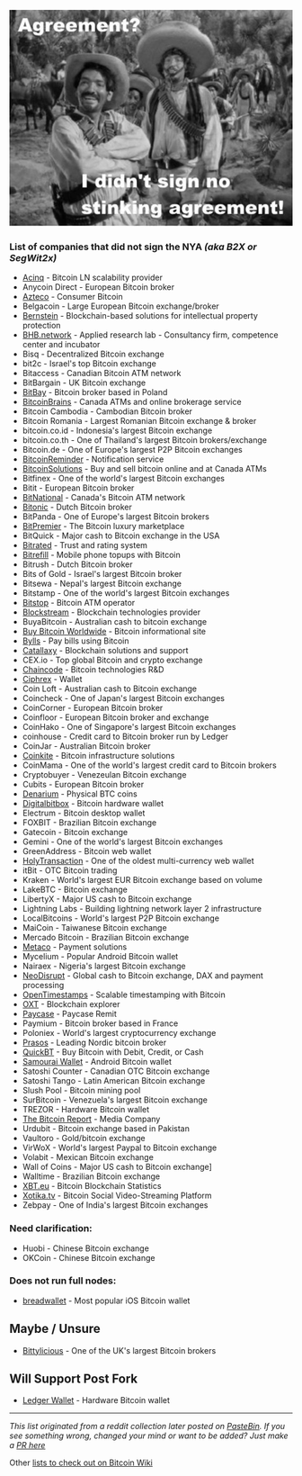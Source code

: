 
![](DG4IEcsUIAAje5w.jpg)

### List of companies that did not sign the NYA *(aka B2X or SegWit2x)*

- [Acinq](https://acinq.co) - Bitcoin LN scalability provider
- Anycoin Direct - European Bitcoin broker
- [Azteco](https://azte.co) - Consumer Bitcoin
- Belgacoin - Large European Bitcoin exchange/broker
- [Bernstein](https://www.bernstein.io) - Blockchain-based solutions for intellectual property protection
- [BHB.network](http://bhb.network) - Applied research lab - Consultancy firm, competence center and incubator
- Bisq - Decentralized Bitcoin exchange
- bit2c - Israel's top Bitcoin exchange
- Bitaccess - Canadian Bitcoin ATM network
- BitBargain - UK Bitcoin exchange
- [BitBay](https://twitter.com/BitBayofficial/status/896085144913694720) - Bitcoin broker based in Poland
- [BitcoinBrains](http://bitcoinbrains.com) - Canada ATMs and online brokerage service
- Bitcoin Cambodia - Cambodian Bitcoin broker
- Bitcoin Romania - Largest Romanian Bitcoin exchange & broker
- bitcoin.co.id - Indonesia's largest Bitcoin exchange
- bitcoin.co.th - One of Thailand's largest Bitcoin brokers/exchange
- Bitcoin.de - One of Europe's largest P2P Bitcoin exchanges
- [BitcoinReminder](https://bitcoinreminder.com/informations/poli/) - Notification service
- [BitcoinSolutions](http://bitcoinsolutions.ca) - Buy and sell bitcoin online and at Canada ATMs
- Bitfinex - One of the world's largest Bitcoin exchanges
- Bitit - European Bitcoin broker
- [BitNational](https://bitnational.com) - Canada's Bitcoin ATM network
- [Bitonic](https://bitonic.nl/en/news/138/our-position-on-scaling-proposals) - Dutch Bitcoin broker
- BitPanda - One of Europe's largest Bitcoin brokers
- [BitPremier](https://bitpremier.com) - The Bitcoin luxury marketplace
- BitQuick - Major cash to Bitcoin exchange in the USA
- [Bitrated](https://medium.com/@shesek/why-i-dont-support-the-compromise-efforts-9d73a8cce6be) - Trust and rating system
- [Bitrefill](https://twitter.com/bitrefill/status/896300829841510400) - Mobile phone topups with Bitcoin
- Bitrush - Dutch Bitcoin broker
- Bits of Gold - Israel's largest Bitcoin broker
- Bitsewa - Nepal's largest Bitcoin exchange
- Bitstamp - One of the world's largest Bitcoin exchanges
- [Bitstop](https://twitter.com/bitstopofficial/status/895317733679669250) - Bitcoin ATM operator
- [Blockstream](http://blockstream.com) - Blockchain technologies provider
- BuyaBitcoin - Australian cash to bitcoin exchange
- [Buy Bitcoin Worldwide](https://www.buybitcoinworldwide.com/) - Bitcoin informational site
- [Bylls](https://twitter.com/francispouliot_/status/895682101911146497) - Pay bills using Bitcoin
- [Catallaxy](http://catallaxy.com) - Blockchain solutions and support
- CEX.io - Top global Bitcoin and crypto exchange
- [Chaincode](http://chaincode.com) - Bitcoin technologies R&D
- [Ciphrex](https://twitter.com/ciphrex/status/895161633005346817) - Wallet
- Coin Loft - Australian cash to Bitcoin exchange
- Coincheck - One of Japan's largest Bitcoin exchanges
- CoinCorner - European Bitcoin broker
- Coinfloor - European Bitcoin broker and exchange
- CoinHako - One of Singapore's largest Bitcoin exchanges
- coinhouse - Credit card to Bitcoin broker run by Ledger
- CoinJar - Australian Bitcoin broker
- [Coinkite](https://coinkite.com) - Bitcoin infrastructure solutions
- CoinMama - One of the world's largest credit card to Bitcoin brokers
- Cryptobuyer - Venezeulan Bitcoin exchange
- Cubits - European Bitcoin broker
- [Denarium](https://denarium.com) - Physical BTC coins
- [Digitalbitbox](http://digitalbitbox.com) - Bitcoin hardware wallet
- Electrum - Bitcoin desktop wallet
- FOXBIT - Brazilian Bitcoin exchange
- Gatecoin - Bitcoin exchange
- Gemini - One of the world's largest Bitcoin exchanges
- GreenAddress - Bitcoin web wallet
- [HolyTransaction](https://holytransaction.com) - One of the oldest multi-currency web wallet
- itBit - OTC Bitcoin trading
- Kraken - World's largest EUR Bitcoin exchange based on volume
- LakeBTC - Bitcoin exchange
- LibertyX - Major US cash to Bitcoin exchange
- Lightning Labs - Building lightning network layer 2 infrastructure
- LocalBitcoins - World's largest P2P Bitcoin exchange
- MaiCoin - Taiwanese Bitcoin exchange
- Mercado Bitcoin - Brazilian Bitcoin exchange
- [Metaco](https://metaco.com) - Payment solutions
- Mycelium - Popular Android Bitcoin wallet
- Nairaex - Nigeria's largest Bitcoin exchange
- [NeoDisrupt](https://neodisrupt.com) - Global cash to Bitcoin exchange, DAX and payment processing
- [OpenTimestamps](https://opentimestamps.org) - Scalable timestamping with Bitcoin
- [OXT](https://oxt.me) - Blockchain explorer
- [Paycase](https://paycase.com) - Paycase Remit
- Paymium - Bitcoin broker based in France
- Poloniex - World's largest cryptocurrency exchange
- [Prasos](https://twitter.com/technom4ge/status/895679121803685888) - Leading Nordic bitcoin broker
- [QuickBT](https://twitter.com/QuickBT/status/899159626725302272) - Buy Bitcoin with Debit, Credit, or Cash
- [Samourai Wallet](https://samouraiwallet.com) - Android Bitcoin wallet
- Satoshi Counter - Canadian OTC Bitcoin exchange
- Satoshi Tango - Latin American Bitcoin exchange
- Slush Pool - Bitcoin mining pool
- SurBitcoin - Venezuela's largest Bitcoin exchange
- TREZOR - Hardware Bitcoin wallet
- [The Bitcoin Report](http://www.thebitcoinreport.nl/) - Media Company
- Urdubit - Bitcoin exchange based in Pakistan
- Vaultoro - Gold/bitcoin exchange
- VirWoX - World's largest Paypal to Bitcoin exchange
- Volabit - Mexican Bitcoin exchange
- Wall of Coins - Major US cash to Bitcoin exchange]
- Walltime - Brazilian Bitcoin exchange
- [XBT.eu](https://www.xbt.eu) - Bitcoin Blockchain Statistics
- [Xotika.tv](https://twitter.com/bitcoinerrorlog/status/895335674471043073) - Bitcoin Social Video-Streaming Platform
- Zebpay - One of India's largest Bitcoin exchanges

### Need clarification:

- Huobi - Chinese Bitcoin exchange
- OKCoin - Chinese Bitcoin exchange

### Does not run full nodes:

- [breadwallet](https://twitter.com/breadwalletapp/status/895368562096955392) - Most popular iOS Bitcoin wallet

## Maybe / Unsure

- [Bittylicious](https://twitter.com/Bittylicious_/status/896052556140380160) - One of the UK's largest Bitcoin brokers

## Will Support Post Fork

- [Ledger Wallet](https://twitter.com/BTChip/status/896056752948486148) - Hardware Bitcoin wallet

---
*This list originated from a reddit collection later posted on [PasteBin](https://pastebin.com/ek5V1grM).
If you see something wrong, changed your mind or want to be added? Just make a [PR here](https://github.com/nob2x/nob2x/pulls)*

Other [lists to check out on Bitcoin Wiki](https://en.bitcoin.it/wiki/Segwit_support)
